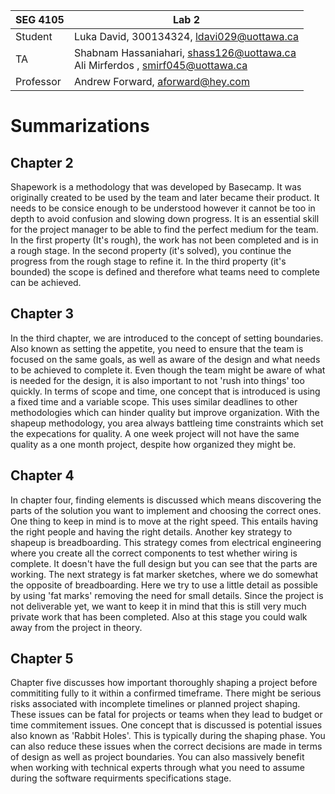 | SEG 4105 | Lab 2 |
| --- | --- |
| Student | Luka David, 300134324, ldavi029@uottawa.ca
| TA | Shabnam Hassaniahari, shass126@uottawa.ca <br> Ali Mirferdos , smirf045@uottawa.ca| 
| Professor | Andrew Forward, aforward@hey.com |  

# Summarizations
## Chapter 2  

Shapework is a methodology that was developed by Basecamp. It was originally created to be used by the team and later became their product. It needs to be consice enough to be understood however it cannot be too in depth to avoid confusion and slowing down progress. It is an essential skill for the project manager to be able to find the perfect medium for the team. In the first property (It's rough), the work has not been completed and is in a rough stage. In the second property (it's solved), you continue the progress from the rough stage to refine it. In the third property (it's bounded) the scope is defined and therefore what teams need to complete can be achieved.

## Chapter 3

In the third chapter, we are introduced to the concept of setting boundaries. Also known as setting the appetite, you need to ensure that the team is focused on the same goals, as well as aware of the design and what needs to be achieved to complete it. Even though the team might be aware of what is needed for the design, it is also important to not 'rush into things' too quickly. In terms of scope and time, one concept that is introduced is using a fixed time and a variable scope. This uses similar deadlines to other methodologies which can hinder quality but improve organization. With the shapeup methodology, you area always battleing time constraints which set the expecations for quality. A one week project will not have the same quality as a one month project, despite how organized they might be.

## Chapter 4

In chapter four, finding elements is discussed which means discovering the parts of the solution you want to implement and choosing the correct ones. One thing to keep in mind is to move at the right speed. This entails having the right people and having the right details. Another key strategy to shapeup is breadboarding. This strategy comes from electrical engineering where you create all the correct components to test whether wiring is complete. It doesn't have the full design but you can see that the parts are working. The next strategy is fat marker sketches, where we do somewhat the opposite of breadboarding. Here we try to use a little detail as possible by using 'fat marks' removing the need for small details. Since the project is not deliverable yet, we want to keep it in mind that this is still very much private work that has been completed. Also at this stage you could walk away from the project in theory. 

## Chapter 5

Chapter five discusses how important thoroughly shaping a project before commititing fully to it within a confirmed timeframe. There might be serious risks associated with incomplete timelines or planned project shaping. These issues can be fatal for projects or teams when they lead to budget or time commitement issues. One concept that is discussed is potential issues also known as 'Rabbit Holes'. This is typically during the shaping phase. You can also reduce these issues when the correct decisions are made in terms of design as well as project boundaries. You can also massively benefit when working with technical experts through what you need to assume during the software requirments specifications stage.  